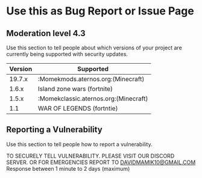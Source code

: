 # Use this as Bug Report or Issue Page

## Moderation level  4.3

Use this section to tell people about which versions of your project are
currently being supported with security updates.

| Version | Supported          |
| ------- | ------------------ |
| 19.7.x   | :Momekmods.aternos.org:(Minecraft) |
| 1.6.x   | Island zone wars (fortnite)          |
| 1.5.x   | :Momekclassic.aternos.org:(Minecraft) |
|  1.1  | WAR OF LEGENDS (fortntie)           |

## Reporting a Vulnerability

Use this section to tell people how to report a vulnerability.

TO SECURELY TELL VULNERABILITY. PLEASE VISIT OUR DISCORD SERVER.
OR FOR EMERGENCIES REPORT TO DAVIDMAMIK10@GMAIL.COM
Response between 1 minute to 2 days (maximum)
